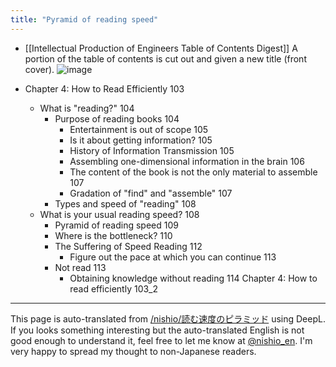 ```yaml
---
title: "Pyramid of reading speed"
---
```


- [[Intellectual Production of Engineers Table of Contents Digest]]
A portion of the table of contents is cut out and given a new title (front cover).
![image](https://gyazo.com/c418f1399b76e900a852c27753c2ff75/thumb/1000)

- Chapter 4: How to Read Efficiently 103
    - What is "reading?" 104
        - Purpose of reading books 104
            - Entertainment is out of scope 105
            - Is it about getting information? 105
            - History of Information Transmission 105
            - Assembling one-dimensional information in the brain 106
            - The content of the book is not the only material to assemble 107
            - Gradation of "find" and "assemble" 107
        - Types and speed of "reading" 108
    - What is your usual reading speed? 108
        - Pyramid of reading speed 109
        - Where is the bottleneck? 110
        - The Suffering of Speed Reading 112
            - Figure out the pace at which you can continue 113
        - Not read 113
            - Obtaining knowledge without reading 114
Chapter 4: How to read efficiently 103_2
---
This page is auto-translated from [/nishio/読む速度のピラミッド](https://scrapbox.io/nishio/読む速度のピラミッド) using DeepL. If you looks something interesting but the auto-translated English is not good enough to understand it, feel free to let me know at [@nishio_en](https://twitter.com/nishio_en). I'm very happy to spread my thought to non-Japanese readers.